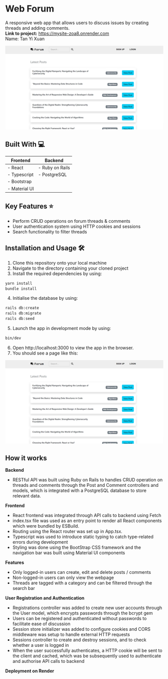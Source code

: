 # Web Forum
A responsive web app that allows users to discuss issues by creating threads and adding comments. <br />
**Link to project:** https://mysite-zoa8.onrender.com
<br />
Name: Tan Yi Xuan

![Homepage](images/homepage.png)


## Built With 💻
| **Frontend**  | **Backend**     |
| ------------- | --------------  |
| - React       | - Ruby on Rails |
| - Typescript  | - PostgreSQL    |
| - Bootstrap   |                 |
| - Material UI |                 |
             

## Key Features ⭐
- Perform CRUD operations on forum threads & comments
- User authentication system using HTTP cookies and sessions
- Search functionality to filter threads


## Installation and Usage 🛠️
1. Clone this repository onto your local machine
2. Navigate to the directory containing your cloned project
3. Install the required dependencies by using: 
```bash
yarn install
bundle install
```
4. Initialise the database by using:
```bash
rails db:create
rails db:migrate
rails db:seed
```
5. Launch the app in development mode by using:
```bash
bin/dev
```
6. Open http://localhost:3000 to view the app in the browser.
7. You should see a page like this:

![Homepage](images/homepage.png)

## How it works
**Backend**
- RESTful API was built using Ruby on Rails to handles CRUD operation on threads and comments through the Post and Comment controllers and models, which is integrated with a PostgreSQL database to store relevant data.

**Frontend**
- React frontend was integrated through API calls to backend using Fetch
- index.tsx file was used as an entry point to render all React components which were bundled by ESBuild.
- Routing using the React router was set up in App.tsx.
- Typescript was used to introduce static typing to catch type-related errors during development
- Styling was done using the BootStrap CSS framework and the navigation bar was built using Material UI components

**Features**
- Only logged-in users can create, edit and delete posts / comments
- Non-logged-in users can only view the webpage
- Threads are tagged with a category and can be filtered through the search bar

**User Registration and Authentication**
- Registrations controller was added to create new user accounts through the User model, which encrypts passwords through the bcrypt gem
- Users can be registered and authenticated without passwords to facilitate ease of discussion
- Session store initializer was added to configure cookies and CORS middleware was setup to handle external HTTP requests
- Sessions controller to create and destroy sessions, and to check whether a user is logged in
- When the user successfully authenticates, a HTTP cookie will be sent to the client and cached, which was be subsequently used to authenticate and authorise API calls to backend

**Deployment on Render**